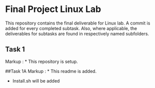 # Final Project Linux Lab
This repository contains the final deliverable for Linux lab. A commit is added for every completed subtask. Also, where applicable, the deliverables for subtasks are found in respectively named subfolders.

## Task 1
Markup : * This repository is setup.

##Task 1A
Markup : * This readme is added.
* Install.sh will be added 

